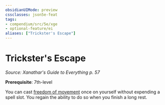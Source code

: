 ```yaml
---
obsidianUIMode: preview
cssclasses: json5e-feat
tags:
- compendium/src/5e/xge
- optional-feature/ei
aliases: ["Trickster's Escape"]
---
```

# Trickster's Escape
*Source: Xanathar's Guide to Everything p. 57*  

**Prerequisite**: 7th-level

You can cast [freedom of movement](5E2014官方资源/spells/freedom-of-movement.md) once on yourself without expending a spell slot. You regain the ability to do so when you finish a long rest.